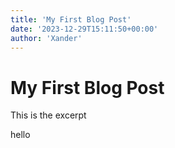 ```yaml
---
title: 'My First Blog Post'
date: '2023-12-29T15:11:50+00:00'
author: 'Xander'
---
```


# My First Blog Post

This is the excerpt

hello
